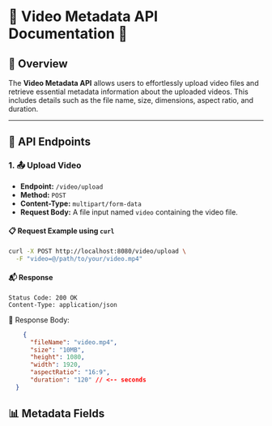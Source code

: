 # 🎥 Video Metadata API Documentation 📄

## 🌟 Overview

The **Video Metadata API** allows users to effortlessly upload video files and retrieve essential metadata information about the uploaded videos. This includes details such as the file name, size, dimensions, aspect ratio, and duration. 

---

## 🚀 API Endpoints

### 1. 📤 Upload Video

- **Endpoint:** `/video/upload`
- **Method:** `POST`
- **Content-Type:** `multipart/form-data`
- **Request Body:** A file input named `video` containing the video file.

#### 📋 Request Example using `curl`

```bash
curl -X POST http://localhost:8080/video/upload \
  -F "video=@/path/to/your/video.mp4"
```

#### 📬 Response

    Status Code: 200 OK
    Content-Type: application/json

📝 Response Body:
```json
    {
      "fileName": "video.mp4",
      "size": "10MB",
      "height": 1080,
      "width": 1920,
      "aspectRatio": "16:9",
      "duration": "120" // <-- seconds
  }
```

## 📊 Metadata Fields
